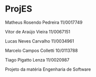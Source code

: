 ProjES
======

<p>Matheus Rosendo Pedreira  11/0017749 </p>
<p>Vitor de Araújo Vieira    11/0067151 </p>
<p>Lucas Neves Carvalho      11/0034961 </p>
<p>Marcelo Campos Colletti   10/0113788 </p>
<p>Tiago Pigatto Lenza       11/0020987 </p>

Projeto da matéria Engenharia de Software
